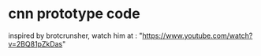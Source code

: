 # cnn prototype code

inspired by brotcrunsher, watch him at : "https://www.youtube.com/watch?v=2BQ81pZkDas"
